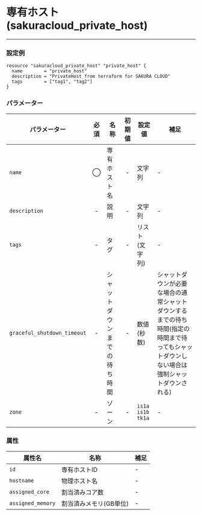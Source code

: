 # 専有ホスト(sakuracloud_private_host)

---

### 設定例

```hcl
resource "sakuracloud_private_host" "private_host" {
  name        = "private_host"
  description = "PrivateHost from terraform for SAKURA CLOUD"
  tags        = ["tag1", "tag2"]
}
```

### パラメーター

|パラメーター         |必須  |名称                |初期値     |設定値                    |補足                                          |
|-------------------|:---:|--------------------|:--------:|------------------------|----------------------------------------------|
| `name`            | ◯   | 専有ホスト名           | -        | 文字列                  | - |
| `description`     | -   | 説明  | - | 文字列 | - |
| `tags`            | -   | タグ | - | リスト(文字列) | - |
| `graceful_shutdown_timeout` | - | シャットダウンまでの待ち時間 | - | 数値(秒数) | シャットダウンが必要な場合の通常シャットダウンするまでの待ち時間(指定の時間まで待ってもシャットダウンしない場合は強制シャットダウンされる) |
| `zone`            | -   | ゾーン | - | `is1a`<br />`is1b`<br />`tk1a` | - |

### 属性

|属性名                | 名称                    | 補足                                        |
|---------------------|------------------------|--------------------------------------------|
| `id`                | 専有ホストID            | -                                          |
| `hostname`          | 物理ホスト名   | -                                          |
| `assigned_core`     | 割当済みコア数           | -                                          |
| `assigned_memory`   | 割当済みメモリ(GB単位)    | -                                          |
